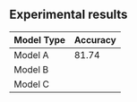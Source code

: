 ## Experimental results

| Model Type | Accuracy |
| ---------- | -------- |
| Model A    | 81.74    |
| Model B    |          |
| Model C    |          |


